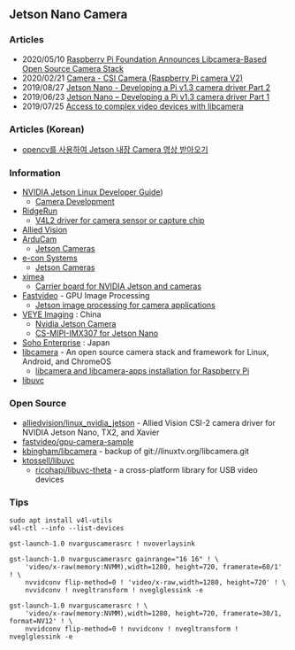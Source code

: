 ## Jetson Nano Camera


### Articles
- 2020/05/10 [Raspberry Pi Foundation Announces Libcamera-Based Open Source Camera Stack](https://www.hackster.io/news/raspberry-pi-foundation-announces-libcamera-based-open-source-camera-stack-eb41f911c9f7)
- 2020/02/21 [Camera - CSI Camera (Raspberry Pi camera V2)](https://spyjetson.blogspot.com/2020/02/camera-csi-camera-raspberry-pi-camera-v2.html)
- 2019/08/27 [Jetson Nano - Developing a Pi v1.3 camera driver Part 2](https://jas-hacks.blogspot.com/2019/08/jetson-nano-developing-pi-v13-camera.html)
- 2019/06/23 [Jetson Nano – Developing a Pi v1.3 camera driver Part 1](https://jas-hacks.blogspot.com/2019/06/jetson-nano-developing-pi-v13-camera.html)
- 2019/07/25 [Access to complex video devices with libcamera](https://lwn.net/Articles/794555/)


### Articles (Korean)
- [opencv를 사용하여 Jetson 내장 Camera 영상 받아오기](https://kyubot.tistory.com/95)


### Information
- [NVIDIA Jetson Linux Developer Guide](https://docs.nvidia.com/jetson/l4t/index.html))
    - [Camera Development](https://docs.nvidia.com/jetson/l4t/index.html#page/Tegra%20Linux%20Driver%20Package%20Development%20Guide/camera_dev.html#)
- [RidgeRun](https://developer.ridgerun.com/wiki/index.php)
    - [V4L2 driver for camera sensor or capture chip](https://developer.ridgerun.com/wiki/index.php?title=V4L2_driver_for_camera_sensor_or_capture_chip)
- [Allied Vision](https://www.alliedvision.com/en/digital-industrial-camera-solutions.html)
- [ArduCam](https://www.arducam.com)
    - [Jetson Cameras](https://www.arducam.com/docs/camera-for-jetson-nano/)
- [e-con Systems](https://www.e-consystems.com)
    - [Jetson Cameras](https://www.e-consystems.com/nvidia-jetson-camera.asp)
- [ximea](https://www.ximea.com/)
    - [Carrier board for NVIDIA Jetson and cameras](https://www.ximea.com/en/products/xilab-application-specific-custom-oem/embedded-vision-and-multi-camera-setup-xix/carrier-board-for-nvidia-jetson-and-cameras)
- [Fastvideo](https://www.fastcompression.com/) - GPU Image Processing
    - [Jetson image processing for camera applications](https://www.fastcompression.com/blog/jetson-image-processing.htm)
- [VEYE Imaging](http://veye.cc/en) : China
    - [Nvidia Jetson Camera](http://www.veye.cc/en/product/nivdia-jetson-camera/)
    - [CS-MIPI-IMX307 for Jetson Nano](http://wiki.veye.cc/index.php/CS-MIPI-IMX307_for_Jetson_Nano)
- [Soho Enterprise](https://soho-enterprise.com/) : Japan
- [libcamera](https://libcamera.org/) - An open source camera stack and framework for Linux, Android, and ChromeOS
    - [libcamera and libcamera-apps installation for Raspberry Pi](https://github.com/raspberrypi/documentation/tree/master/linux/software/libcamera)
- [libuvc](https://ken.tossell.net/libuvc/doc/index.html)


### Open Source
- [alliedvision/linux_nvidia_jetson](https://github.com/alliedvision/linux_nvidia_jetson) - Allied Vision CSI-2 camera driver for NVIDIA Jetson Nano, TX2, and Xavier
- [fastvideo/gpu-camera-sample](https://github.com/fastvideo/gpu-camera-sample)
- [kbingham/libcamera](https://github.com/kbingham/libcamera) - backup of git://linuxtv.org/libcamera.git
- [ktossell/libuvc]( https://github.com/ktossell/libuvc)
    - [ricohapi/libuvc-theta](https://github.com/ricohapi/libuvc-theta) - a cross-platform library for USB video devices


### Tips
```
sudo apt install v4l-utils
v4l-ctl --info --list-devices
```
```
gst-launch-1.0 nvarguscamerasrc ! nvoverlaysink
```

```
gst-launch-1.0 nvarguscamerasrc gainrange="16 16" ! \
    'video/x-raw(memory:NVMM),width=1280, height=720, framerate=60/1' ! \
    nvvidconv flip-method=0 ! 'video/x-raw,width=1280, height=720' ! \
    nvvidconv ! nvegltransform ! nveglglessink -e
```

```
gst-launch-1.0 nvarguscamerasrc ! \
    'video/x-raw(memory:NVMM),width=1280, height=720, framerate=30/1, format=NV12' ! \
    nvvidconv flip-method=0 ! nvvidconv ! nvegltransform ! nveglglessink -e
```

